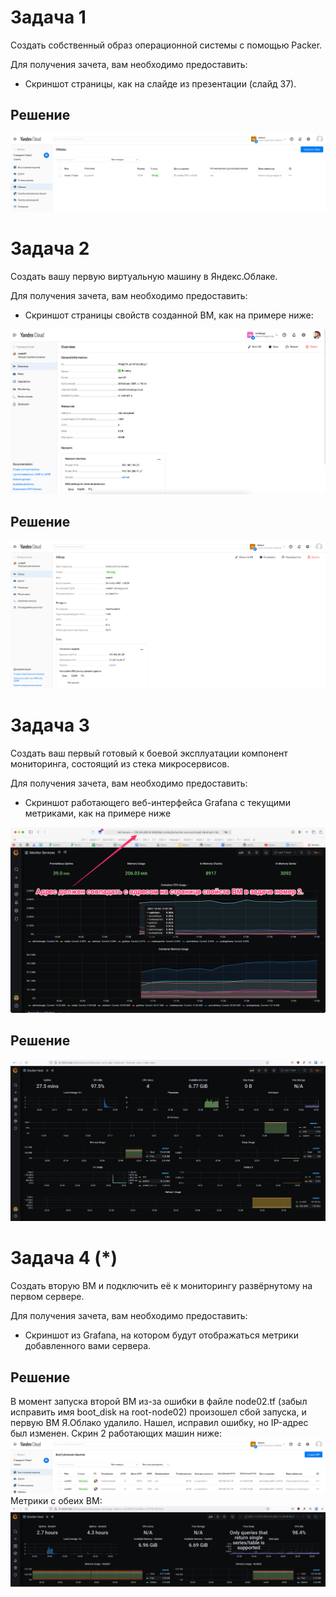 Задача 1
==
Создать собственный образ операционной системы с помощью Packer.

Для получения зачета, вам необходимо предоставить:
- Скриншот страницы, как на слайде из презентации (слайд 37).

Решение
--
![](img/Screenshot_2.png)

Задача 2
==
Создать вашу первую виртуальную машину в Яндекс.Облаке.

Для получения зачета, вам необходимо предоставить:
- Скриншот страницы свойств созданной ВМ, как на примере ниже:

![](img/yc_01.png)

Решение
--
![](img/Screenshot_3.png)

Задача 3
==
Создать ваш первый готовый к боевой эксплуатации компонент мониторинга, состоящий из
стека микросервисов.

Для получения зачета, вам необходимо предоставить:
- Скриншот работающего веб-интерфейса Grafana с текущими метриками, как на примере 
ниже

![](img/yc_02.png)

Решение
--
![](img/Screenshot_4.png)

Задача 4 (*)
==

Создать вторую ВМ и подключить её к мониторингу развёрнутому на первом сервере.

Для получения зачета, вам необходимо предоставить:
- Скриншот из Grafana, на котором будут отображаться метрики добавленного вами сервера.

Решение
--
В момент запуска второй ВМ из-за ошибки в файле node02.tf (забыл исправить имя 
boot_disk на root-node02) произошел сбой запуска, и первую ВМ Я.Облако удалило. 
Нашел, исправил ошибку, но IP-адрес был изменен. Скрин 2 работающих машин ниже:
![](img/Screenshot_6.png)
Метрики с обеих ВМ:
![](img/Screenshot_5.png)